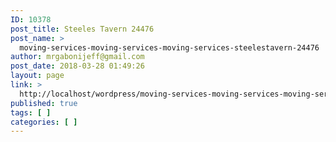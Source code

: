```yaml
---
ID: 10378
post_title: Steeles Tavern 24476
post_name: >
  moving-services-moving-services-moving-services-steelestavern-24476
author: mrgabonijeff@gmail.com
post_date: 2018-03-28 01:49:26
layout: page
link: >
  http://localhost/wordpress/moving-services-moving-services-moving-services-steelestavern-24476/
published: true
tags: [ ]
categories: [ ]
---
```


